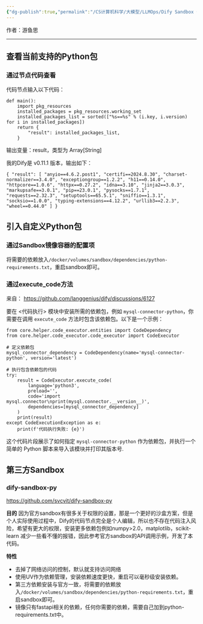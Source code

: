 ```yaml
---
{"dg-publish":true,"permalink":"/CS计算机科学/大模型/LLMOps/Dify Sandbox 代码执行节点/","noteIcon":"","created":"2025-01-29T13:58:01.444+08:00","updated":"2025-01-27T13:06:09.000+08:00"}
---
```



作者：游鱼思

---
## 查看当前支持的Python包
### 通过节点代码查看

代码节点输入以下代码：

```
def main():
    import pkg_resources
    installed_packages = pkg_resources.working_set
    installed_packages_list = sorted(["%s==%s" % (i.key, i.version) for i in installed_packages])
    return {
        "result": installed_packages_list,
    }
```

输出变量：result，类型为 Array[String]

我的Dify是 v0.11.1 版本，输出如下：

```
{ "result": [ "anyio==4.6.2.post1", "certifi==2024.8.30", "charset-normalizer==3.4.0", "exceptiongroup==1.2.2", "h11==0.14.0", "httpcore==1.0.6", "httpx==0.27.2", "idna==3.10", "jinja2==3.0.3", "markupsafe==3.0.1", "pip==23.0.1", "pysocks==1.7.1", "requests==2.32.3", "setuptools==65.5.1", "sniffio==1.3.1", "socksio==1.0.0", "typing-extensions==4.12.2", "urllib3==2.2.3", "wheel==0.44.0" ] }
```


## 引入自定义Python包
### 通过Sandbox镜像容器的配置项

将需要的依赖放入`/docker/volumes/sandbox/dependencies/python-requirements.txt`，重启sandbox即可。

### 通过execute_code方法

来自： https://github.com/langgenius/dify/discussions/6127

要在 <代码执行> 模块中安装所需的依赖包，例如 `mysql-connector-python`，你需要在调用 `execute_code` 方法时包含该依赖包。以下是一个示例：

```
from core.helper.code_executor.entities import CodeDependency
from core.helper.code_executor.code_executor import CodeExecutor

# 定义依赖包
mysql_connector_dependency = CodeDependency(name='mysql-connector-python', version='latest')

# 执行包含依赖包的代码
try:
    result = CodeExecutor.execute_code(
        language='python3',
        preload='',
        code='import mysql.connector\nprint(mysql.connector.__version__)',
        dependencies=[mysql_connector_dependency]
    )
    print(result)
except CodeExecutionException as e:
    print(f'代码执行失败: {e}')
```

这个代码片段展示了如何指定 `mysql-connector-python` 作为依赖包，并执行一个简单的 Python 脚本来导入该模块并打印其版本号.

## 第三方Sandbox
### dify-sandbox-py

https://github.com/svcvit/dify-sandbox-py

**目的**
因为官方sandbox有很多关于权限的设置，那是一个更好的沙盒方案，但是个人实际使用过程中，Dify的代码节点完全是个人编辑，所以也不存在代码注入风险，希望有更大的权限，安装更多依赖包例如numpy>2.0，matplotlib，scikit-learn 减少一些看不懂的报错，因此参考官方sandbox的API调用示例，开发了本代码。

**特性**
- 去掉了网络访问的控制，默认就支持访问网络
- 使用UV作为依赖管理，安装依赖速度更快，重启可以毫秒级安装依赖。
- 第三方依赖安装与官方一致，将需要的依赖放入`/docker/volumes/sandbox/dependencies/python-requirements.txt`，重启sandbox即可。
- 镜像只有fastapi相关的依赖，任何你需要的依赖，需要自己加到python-requirements.txt中。